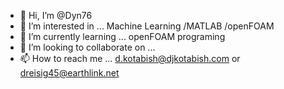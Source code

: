 - 👋 Hi, I’m @Dyn76
- 👀 I’m interested in ...
Machine Learning /MATLAB /openFOAM  
- 🌱 I’m currently learning ...
openFOAM programing
- 💞️ I’m looking to collaborate on ...
- 📫 How to reach me ...
d.kotabish@djkotabish.com or 
dreisig45@earthlink.net

<!---
Dyn76/Dyn76 is a ✨ special ✨ repository because its `README.md` (this file) appears on your GitHub profile.
You can click the Preview link to take a look at your changes.
--->
